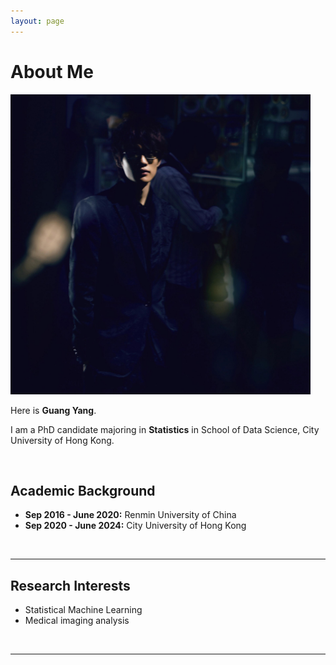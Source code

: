 ```yaml
---
layout: page
---
```


# About Me

<img src="https://github.com/YLKnight/YLKnight.github.io/blob/main/icon.jpg" class="floatpic" width="480" height="480">

Here is **Guang Yang**.

I am a PhD candidate majoring in **Statistics** in School of Data Science, City University of Hong Kong.

<br>

## Academic Background

- **Sep 2016 - June 2020:** Renmin University of China
- **Sep 2020 - June 2024:** City University of Hong Kong

<br>

---

## Research Interests

- Statistical Machine Learning
- Medical imaging analysis

<br>

---
